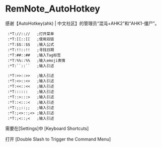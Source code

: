 # RemNote_AutoHotkey
感谢【AutoHotkey(ahk) | 中文社区】的管理员“混沌+AHK2”和“AHK1-僵尸”。

```
 :*T://:://   ;打开菜单
 :*T:[[::[[   ;使用双链
 :*T:$$::$$   ;输入公式
 :*T:!!::!!   ;寻找日期
 :*T:##::##   ;输入Tag标签
 :*T:%%::%%   ;输入emoji表情
 :*T:``::``   ;输入引述
 
 :*T:>>::>>   ;输入引述
 :*T:<>::<>   ;输入引述
 :*T:<<::<<   ;输入引述
 :*T::::::    ;输入引述
 :*T::>:::>   ;输入引述
 :*T::<:::<   ;输入引述
 :*T:;;::;;   ;输入引述
 :*T:;<>::;<> ;输入引述
 :*T:;<::;<   ;输入引述
```

需要在[Settings]中
  [Keyboard Shortcuts]
  
打开  [Double Slash to Trigger the Command Menu]

